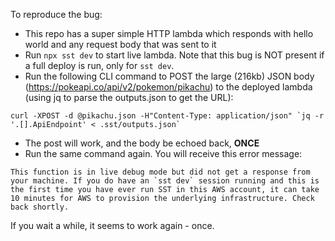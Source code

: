 To reproduce the bug:

* This repo has a super simple HTTP lambda which responds with hello world and any request body that was sent to it
* Run `npx sst dev` to start live lambda. Note that this bug is NOT present if a full deploy is run, only for `sst dev`.
* Run the following CLI command to POST the large (216kb) JSON body (https://pokeapi.co/api/v2/pokemon/pikachu) to the deployed lambda (using jq to parse the outputs.json to get the URL):

```
curl -XPOST -d @pikachu.json -H"Content-Type: application/json" `jq -r '.[].ApiEndpoint' < .sst/outputs.json`
```

* The post will work, and the body be echoed back, **ONCE**
* Run the same command again. You will receive this error message:

```
This function is in live debug mode but did not get a response from your machine. If you do have an `sst dev` session running and this is the first time you have ever run SST in this AWS account, it can take 10 minutes for AWS to provision the underlying infrastructure. Check back shortly.
```

If you wait a while, it seems to work again - once.